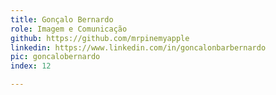 ```yaml
---
title: Gonçalo Bernardo
role: Imagem e Comunicação
github: https://github.com/mrpinemyapple
linkedin: https://www.linkedin.com/in/goncalonbarbernardo
pic: goncalobernardo
index: 12 

---
```

